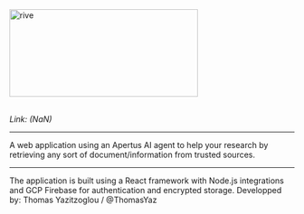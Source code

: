 
<img width="333" height="155" alt="rive" src="https://github.com/user-attachments/assets/b3203908-ec72-4e9a-856f-b05f0bcc775d" />
<br/>
<br>

*Link: (NaN)*

---

A web application using an Apertus AI agent to help your research by retrieving any sort of document/information from trusted sources.

---

The application is built using a React framework with Node.js integrations and GCP Firebase for authentication and encrypted storage.
Developped by: Thomas Yazitzoglou / @ThomasYaz
